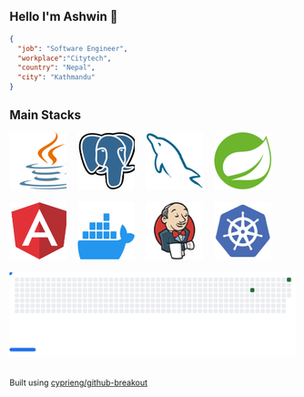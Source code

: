 ## Hello I'm Ashwin 👋


```json
{
  "job": "Software Engineer",
  "workplace":"Citytech",
  "country": "Nepal",
  "city": "Kathmandu"
}
```


## Main Stacks
<html>
<div class="tech-stack-images" style="display:flex;flex-direction:row;gap:20px;align-items:center;flex-wrap:wrap">
<picture>
  <img alt="JAVA" src="images/java.svg" style="width:100px;height:100px" />
</picture>
<picture>
  <img alt="postgres" src="images/postgres.svg" style="width:100px;height:100px" />
</picture>
<picture>
  <img alt="mysql" src="images/mysql.svg" style="width:100px;height:100px" />
</picture>
<picture>
  <img alt="spring" src="images/spring.svg"style="width:100px;height:100px" />
</picture>
<picture>
  <img alt="angular" src="images/angular.svg" style="width:100px;height:100px" />
</picture>
<picture>
  <img alt="docker" src="images/docker.svg" style="width:100px;height:100px" />
</picture>
<picture>
  <img alt="jenkins" src="images/jenkins.svg" style="width:100px;height:100px" />
</picture>
<picture>
  <img alt="k8s" src="images/kubernetes.svg" style="width:100px;height:100px" />
</picture>

<!-- commit svg -->

<picture>
  <source
    media="(prefers-color-scheme: dark)"
    srcset="images/breakout-dark.svg"
  />
  <source
    media="(prefers-color-scheme: light)"
    srcset="images/breakout-light.svg"
  />
  <img alt="Breakout Game" src="images/breakout-light.svg" />
</picture>

Built using [cyprieng/github-breakout](https://github.com/cyprieng/github-breakout)
</html>